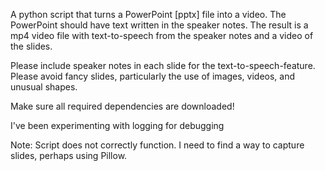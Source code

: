 A python script that turns a PowerPoint [pptx] file into a video. The PowerPoint should have text written in the speaker notes. The result is a mp4 video file with text-to-speech from the speaker notes and a video of the slides. 

Please include speaker notes in each slide for the text-to-speech-feature. Please avoid fancy slides, particularly the use of images, videos, and unusual shapes. 

Make sure all required dependencies are downloaded! 

I've been experimenting with logging for debugging

Note: Script does not correctly function. I need to find a way to capture slides, perhaps using Pillow.
